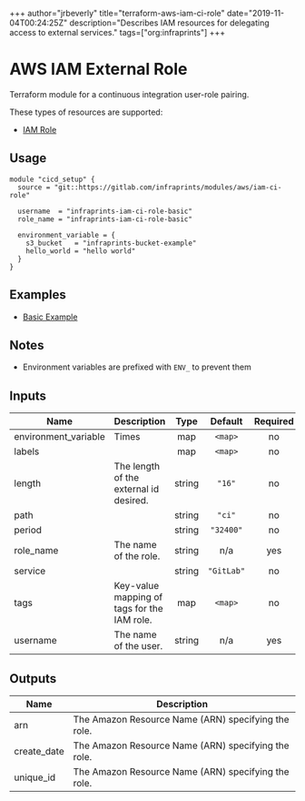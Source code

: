 +++
author="jrbeverly"
title="terraform-aws-iam-ci-role"
date="2019-11-04T00:24:25Z"
description="Describes IAM resources for delegating access to external services."
tags=["org:infraprints"]
+++

# AWS IAM External Role

Terraform module for a continuous integration user-role pairing.

These types of resources are supported:

- [IAM Role](https://www.terraform.io/docs/providers/aws/r/iam_role.html)

## Usage

```hcl
module "cicd_setup" {
  source = "git::https://gitlab.com/infraprints/modules/aws/iam-ci-role"

  username  = "infraprints-iam-ci-role-basic"
  role_name = "infraprints-iam-ci-role-basic"

  environment_variable = {
    s3_bucket   = "infraprints-bucket-example"
    hello_world = "hello world"
  }
}

```

## Examples

- [Basic Example](examples/basic)

## Notes

- Environment variables are prefixed with `ENV_` to prevent them

## Inputs

| Name | Description | Type | Default | Required |
|------|-------------|:----:|:-----:|:-----:|
| environment\_variable | Times | map | `<map>` | no |
| labels |  | map | `<map>` | no |
| length | The length of the external id desired. | string | `"16"` | no |
| path |  | string | `"ci"` | no |
| period |  | string | `"32400"` | no |
| role\_name | The name of the role. | string | n/a | yes |
| service |  | string | `"GitLab"` | no |
| tags | Key-value mapping of tags for the IAM role. | map | `<map>` | no |
| username | The name of the user. | string | n/a | yes |

## Outputs

| Name | Description |
|------|-------------|
| arn | The Amazon Resource Name (ARN) specifying the role. |
| create\_date | The Amazon Resource Name (ARN) specifying the role. |
| unique\_id | The Amazon Resource Name (ARN) specifying the role. |


